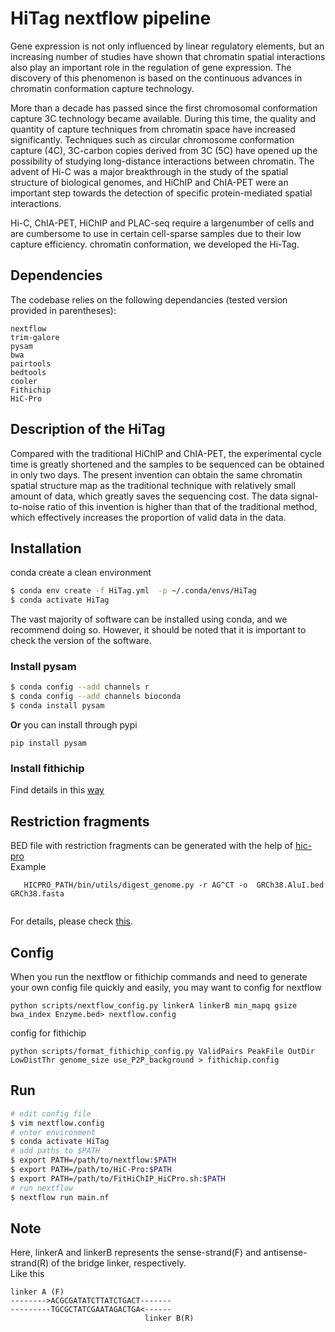# HiTag nextflow pipeline

Gene expression is not only influenced by linear regulatory elements, but an increasing number of studies have shown that chromatin spatial interactions also play an important role in the regulation of gene expression. The discovery of this phenomenon is based on the continuous advances in chromatin conformation capture technology.

More than a decade has passed since the first chromosomal conformation capture 3C technology became available. During this time, the quality and quantity of capture techniques from chromatin space have increased significantly. Techniques such as circular chromosome conformation capture (4C), 3C-carbon copies derived from 3C (5C) have opened up the possibility of studying long-distance interactions between chromatin. The advent of Hi-C was a major breakthrough in the study of the spatial structure of biological genomes, and HiChIP and ChIA-PET were an important step towards the detection of specific protein-mediated spatial interactions. 

Hi-C, ChIA-PET, HiChIP and PLAC-seq require a largenumber of cells and are cumbersome to use in certain cell-sparse samples due to their low capture efficiency. chromatin conformation, we developed the Hi-Tag.
## Dependencies

The codebase relies on the following dependancies (tested version provided in 
parentheses):

```
nextflow
trim-galore
pysam
bwa
pairtools
bedtools
cooler
Fithichip
HiC-Pro

```

## Description of the HiTag

Compared with the traditional HiChIP and ChIA-PET, the experimental cycle time is greatly shortened and the samples to be sequenced can be obtained in only two days. The present invention can obtain the same chromatin spatial structure map as the traditional technique with relatively small amount of data, which greatly saves the sequencing cost. The data signal-to-noise ratio of this invention is higher than that of the traditional method, which effectively increases the proportion of valid data in the data.


## Installation

conda create a clean environment

```bash
$ conda env create -f HiTag.yml  -p ~/.conda/envs/HiTag
$ conda activate HiTag
```
The vast majority of software can be installed using conda, and we recommend doing so. However, it should be noted that it is important to check the version of the software.
### Install pysam

```bash
$ conda config --add channels r
$ conda config --add channels bioconda
$ conda install pysam
```
**Or** you can install through pypi
```
pip install pysam
```

### Install fithichip
Find details in this [way](https://ay-lab.github.io/FitHiChIP/usage/installation.html)

## Restriction fragments
BED file with restriction fragments can be generated with the help of [hic-pro](https://github.com/nservant/HiC-Pro)\
Example
```
   HICPRO_PATH/bin/utils/digest_genome.py -r AG^CT -o  GRCh38.AluI.bed  GRCh38.fasta
   
```
For details, please check [this](https://github.com/nservant/HiC-Pro/blob/master/doc/UTILS.md).
## Config
When you run the nextflow or fithichip commands and need to generate your own config file quickly and easily, you may want to
config for nextflow
```
python scripts/nextflow_config.py linkerA linkerB min_mapq gsize bwa_index Enzyme.bed> nextflow.config
```
config for fithichip
```
python scripts/format_fithichip_config.py ValidPairs PeakFile OutDir LowDistThr genome_size use_P2P_background > fithichip.config
```

## Run

```bash
# edit config file
$ vim nextflow.config
# enter environment
$ conda activate HiTag
# add paths to $PATH
$ export PATH=/path/to/nextflow:$PATH
$ export PATH=/path/to/HiC-Pro:$PATH
$ export PATH=/path/to/FitHiChIP_HiCPro.sh:$PATH
# run nextflow
$ nextflow run main.nf
```
## Note
Here, linkerA and linkerB represents the sense-strand(F) and antisense-strand(R) of the bridge linker, respectively.\
Like this
```
linker A (F)
-------->ACGCGATATCTTATCTGACT-------
---------TGCGCTATCGAATAGACTGA<------
                              linker B(R)
```
